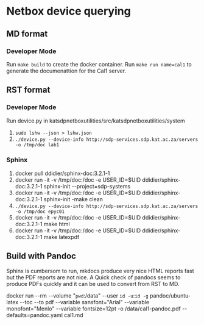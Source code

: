 # Netbox device querying

## MD format

### Developer Mode
Run `make build` to create the docker container.
Run `make run name=cal1` to generate the documenattion for the Cal1 server.

## RST format

### Developer Mode

Run device.py in katsdpnetboxutilities/src/katsdpnetboxutilities/system
1) `sudo lshw --json > lshw.json`
2) `./device.py --device-info http://sdp-services.sdp.kat.ac.za/servers -o /tmp/doc lab1`

### Sphinx
1) docker pull ddidier/sphinx-doc:3.2.1-1
1) docker run -it -v /tmp/doc:/doc -e USER_ID=$UID ddidier/sphinx-doc:3.2.1-1 sphinx-init --project=sdp-systems
1) docker run -it -v /tmp/doc:/doc -e USER_ID=$UID ddidier/sphinx-doc:3.2.1-1 sphinx-init -make clean
2) `./device.py --device-info http://sdp-services.sdp.kat.ac.za/servers -o /tmp/doc epyc01`
3) docker run -it -v /tmp/doc:/doc -e USER_ID=$UID ddidier/sphinx-doc:3.2.1-1 make html
4) docker run -it -v /tmp/doc:/doc -e USER_ID=$UID ddidier/sphinx-doc:3.2.1-1 make latexpdf

## Build with Pandoc

Sphinx is cumbersom to run, mkdocs produce very nice HTML reports fast but the PDF reports are not nice. A Quick check of pandocs seems to produce PDFs quickly and it can be used to convert from RST to MD.

docker run --rm --volume "`pwd`:/data" --user `id -u`:`id -g` pandoc/ubuntu-latex --toc --to pdf --variable sansfont="Arial" --variable monofont="Menlo" --variable fontsize=12pt -o /data/cal1-pandoc.pdf --defaults=pandoc.yaml cal1.md
